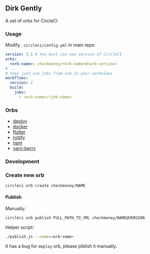 ## Dirk Gently

A set of orbs for CircleCI

### Usage

Modify `.circleci/config.yml` in main repo:

```yml
version: 2.1 # You must use new version of CircleCI
orbs:
  <orb-name>: checkmoney/<orb-name>@<orb-version>
# ...
# then just use jobs from orb in your workwlows
workflows:
  version: 2
  build:
    jobs:
      - <orb-name>/<job-name>
```

### Orbs

+ [deploy](./orbs/deploy)
+ [docker](./orbs/docker)
+ [flutter](./orbs/flutter)
+ [notify](./orbs/notify)
+ [npm](./orbs/npm)
+ [yarn-berry](./orbs/yarn-berry)

### Development

### Create new orb

```
circleci orb create checkmoney/NAME
```

#### Publish

Manually:
```
circleci orb publish FULL_PATH_TO_YML checkmoney/NAME@VERSION
```

Helper script:

```sh
./publish.js --name=<orb-name>
```

It has a bug for `deploy` orb, please piblish it manually.
